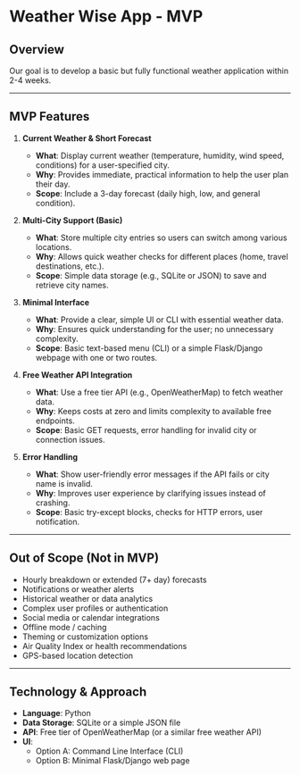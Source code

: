 # Weather Wise App - MVP

## Overview

Our goal is to develop a basic but fully functional weather application within 2-4 weeks.

---

## MVP Features

1. **Current Weather & Short Forecast**
   - **What**: Display current weather (temperature, humidity, wind speed, conditions) for a user-specified city.
   - **Why**: Provides immediate, practical information to help the user plan their day.
   - **Scope**: Include a 3-day forecast (daily high, low, and general condition).

2. **Multi-City Support (Basic)**
   - **What**: Store multiple city entries so users can switch among various locations.
   - **Why**: Allows quick weather checks for different places (home, travel destinations, etc.).
   - **Scope**: Simple data storage (e.g., SQLite or JSON) to save and retrieve city names.

3. **Minimal Interface**
   - **What**: Provide a clear, simple UI or CLI with essential weather data.
   - **Why**: Ensures quick understanding for the user; no unnecessary complexity.
   - **Scope**: Basic text-based menu (CLI) or a simple Flask/Django webpage with one or two routes.

4. **Free Weather API Integration**
   - **What**: Use a free tier API (e.g., OpenWeatherMap) to fetch weather data.
   - **Why**: Keeps costs at zero and limits complexity to available free endpoints.
   - **Scope**: Basic GET requests, error handling for invalid city or connection issues.

5. **Error Handling**
   - **What**: Show user-friendly error messages if the API fails or city name is invalid.
   - **Why**: Improves user experience by clarifying issues instead of crashing.
   - **Scope**: Basic try-except blocks, checks for HTTP errors, user notification.

---

## Out of Scope (Not in MVP)
- Hourly breakdown or extended (7+ day) forecasts
- Notifications or weather alerts
- Historical weather or data analytics
- Complex user profiles or authentication
- Social media or calendar integrations
- Offline mode / caching
- Theming or customization options
- Air Quality Index or health recommendations
- GPS-based location detection

---

## Technology & Approach
- **Language**: Python
- **Data Storage**: SQLite or a simple JSON file
- **API**: Free tier of OpenWeatherMap (or a similar free weather API)
- **UI**:
  - Option A: Command Line Interface (CLI)
  - Option B: Minimal Flask/Django web page


